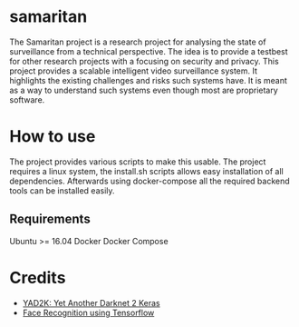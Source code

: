 # samaritan

The Samaritan project is a research project for analysing the state of surveillance from a technical perspective. The idea is to provide a testbest for other research projects with a focusing on security and privacy. This project provides a scalable intelligent video surveillance system. It highlights the existing challenges and risks such systems have. It is meant as a way to understand such systems even though most are proprietary software.

# How to use

The project provides various scripts to make this usable. The project requires a linux system, the install.sh scripts allows easy installation of all dependencies. Afterwards using docker-compose all the required backend tools can be installed easily.


## Requirements
Ubuntu >= 16.04
Docker
Docker Compose

# Credits
- [YAD2K: Yet Another Darknet 2 Keras](https://github.com/allanzelener/YAD2K)
- [Face Recognition using Tensorflow](https://github.com/davidsandberg/facenet)

